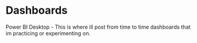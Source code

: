 # Dashboards
Power BI Desktop -
This is where ill post from time to time dashboards that im practicing or experimenting on.
